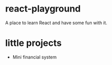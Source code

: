 # react-playground

A place to learn React and have some fun with it.

# little projects

- Mini financial system
